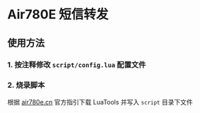 # Air780E 短信转发

## 使用方法

### 1. 按注释修改 `script/config.lua` 配置文件

### 2. 烧录脚本

根据 [air780e.cn](http://air780e.cn) 官方指引下载 LuaTools 并写入 `script` 目录下文件
